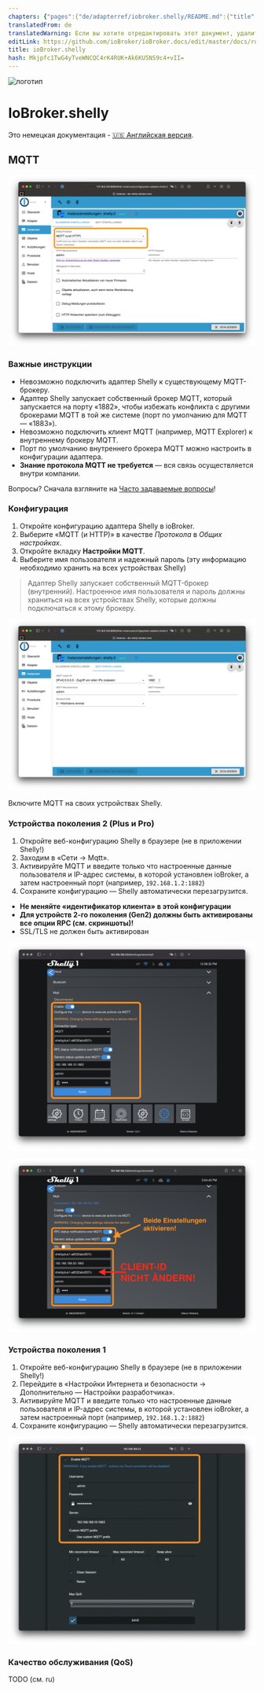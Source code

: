 ```yaml
---
chapters: {"pages":{"de/adapterref/iobroker.shelly/README.md":{"title":{"de":"ioBroker.shelly"},"content":"de/adapterref/iobroker.shelly/README.md"},"de/adapterref/iobroker.shelly/protocol-coap.md":{"title":{"de":"ioBroker.shelly"},"content":"de/adapterref/iobroker.shelly/protocol-coap.md"},"de/adapterref/iobroker.shelly/protocol-mqtt.md":{"title":{"de":"ioBroker.shelly"},"content":"de/adapterref/iobroker.shelly/protocol-mqtt.md"},"de/adapterref/iobroker.shelly/restricted-login.md":{"title":{"de":"ioBroker.shelly"},"content":"de/adapterref/iobroker.shelly/restricted-login.md"},"de/adapterref/iobroker.shelly/state-changes.md":{"title":{"de":"ioBroker.shelly"},"content":"de/adapterref/iobroker.shelly/state-changes.md"},"de/adapterref/iobroker.shelly/faq.md":{"title":{"de":"ioBroker.shelly"},"content":"de/adapterref/iobroker.shelly/faq.md"},"de/adapterref/iobroker.shelly/debug.md":{"title":{"de":"ioBroker.shelly"},"content":"de/adapterref/iobroker.shelly/debug.md"}}}
translatedFrom: de
translatedWarning: Если вы хотите отредактировать этот документ, удалите поле «translationFrom», в противном случае этот документ будет снова автоматически переведен
editLink: https://github.com/ioBroker/ioBroker.docs/edit/master/docs/ru/adapterref/iobroker.shelly/protocol-mqtt.md
title: ioBroker.shelly
hash: Mkjpfc1TwG4yTveWNCQC4rK4RUK+Ak6KU5NS9c4+vII=
---
```

![логотип](../../../de/admin/shelly.png)

# IoBroker.shelly
Это немецкая документация - [🇺🇸 Английская версия](../en/protocol-mqtt.md).

## MQTT
![iobroker_general_mqtt](../../../de/adapterref/iobroker.shelly/img/iobroker_general_mqtt.png)

### Важные инструкции
- Невозможно подключить адаптер Shelly к существующему MQTT-брокеру.
- Адаптер Shelly запускает собственный брокер MQTT, который запускается на порту «1882», чтобы избежать конфликта с другими брокерами MQTT в той же системе (порт по умолчанию для MQTT — «1883»).
- Невозможно подключить клиент MQTT (например, MQTT Explorer) к внутреннему брокеру MQTT.
- Порт по умолчанию внутреннего брокера MQTT можно настроить в конфигурации адаптера.
- **Знание протокола MQTT не требуется** — вся связь осуществляется внутри компании.

Вопросы? Сначала взгляните на [Часто задаваемые вопросы](faq.md)!

### Конфигурация
1. Откройте конфигурацию адаптера Shelly в ioBroker.
2. Выберите «MQTT (и HTTP)» в качестве *Протокола* в *Общих настройках*.
3. Откройте вкладку **Настройки MQTT**.
4. Выберите имя пользователя и надежный пароль (эту информацию необходимо хранить на всех устройствах Shelly)

> Адаптер Shelly запускает собственный MQTT-брокер (внутренний). Настроенное имя пользователя и пароль должны храниться на всех устройствах Shelly, которые должны подключаться к этому брокеру.

![iobroker_mqtt](../../../de/adapterref/iobroker.shelly/img/iobroker_mqtt.png)

Включите MQTT на своих устройствах Shelly.

### Устройства поколения 2 (Plus и Pro)
1. Откройте веб-конфигурацию Shelly в браузере (не в приложении Shelly!)
2. Заходим в «Сети -> Mqtt».
3. Активируйте MQTT и введите только что настроенные данные пользователя и IP-адрес системы, в которой установлен ioBroker, а затем настроенный порт (например, `192.168.1.2:1882`)
4. Сохраните конфигурацию — Shelly автоматически перезагрузится.

- **Не меняйте «идентификатор клиента» в этой конфигурации**
- **Для устройств 2-го поколения (Gen2) должны быть активированы все опции RPC (см. скриншоты)!**
- SSL/TLS не должен быть активирован

![Шелли gen2](../../../de/adapterref/iobroker.shelly/img/shelly_mqtt-gen2.png)

![Шелли gen2 старый](../../../de/adapterref/iobroker.shelly/img/shelly_mqtt-gen2-old.png)

### Устройства поколения 1
1. Откройте веб-конфигурацию Shelly в браузере (не в приложении Shelly!)
2. Перейдите в «Настройки Интернета и безопасности -> Дополнительно — Настройки разработчика».
3. Активируйте MQTT и введите только что настроенные данные пользователя и IP-адрес системы, в которой установлен ioBroker, а затем настроенный порт (например, `192.168.1.2:1882`)
4. Сохраните конфигурацию — Shelly автоматически перезагрузится.

![Шелли 1 поколение](../../../de/adapterref/iobroker.shelly/img/shelly_mqtt-gen1.png)

### Качество обслуживания (QoS)
TODO (см. ru)